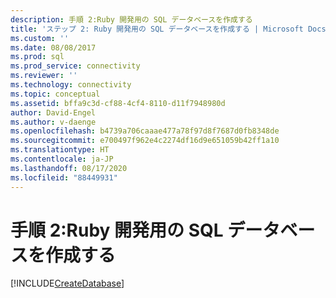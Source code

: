 ```yaml
---
description: 手順 2:Ruby 開発用の SQL データベースを作成する
title: 'ステップ 2: Ruby 開発用の SQL データベースを作成する | Microsoft Docs'
ms.custom: ''
ms.date: 08/08/2017
ms.prod: sql
ms.prod_service: connectivity
ms.reviewer: ''
ms.technology: connectivity
ms.topic: conceptual
ms.assetid: bffa9c3d-cf88-4cf4-8110-d11f7948980d
author: David-Engel
ms.author: v-daenge
ms.openlocfilehash: b4739a706caaae477a78f97d8f7687d0fb8348de
ms.sourcegitcommit: e700497f962e4c2274df16d9e651059b42ff1a10
ms.translationtype: HT
ms.contentlocale: ja-JP
ms.lasthandoff: 08/17/2020
ms.locfileid: "88449931"
---
```

# <a name="step-2-create-a-sql-database-for-ruby-development"></a>手順 2:Ruby 開発用の SQL データベースを作成する

[!INCLUDE[CreateDatabase](../../includes/createdatabase.md)]
